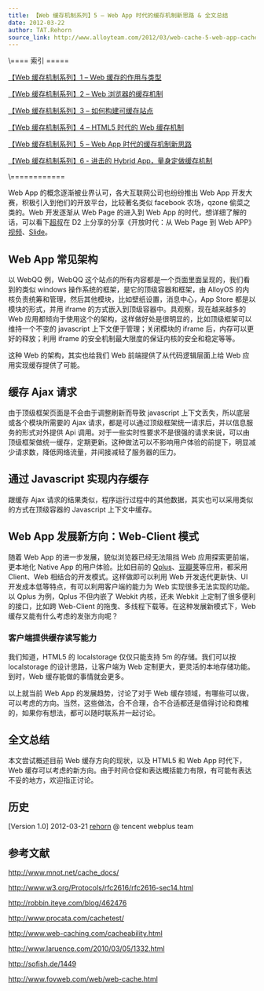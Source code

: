 ```yaml
---
title: 【Web 缓存机制系列】5 – Web App 时代的缓存机制新思路 & 全文总结
date: 2012-03-22
author: TAT.Rehorn
source_link: http://www.alloyteam.com/2012/03/web-cache-5-web-app-cache/
---
```


\\==== 索引 =====

[【Web 缓存机制系列】1 – Web 缓存的作用与类型](http://alloyteam.com/2012/03/web-cache-1-web-cache-overview/)

[【Web 缓存机制系列】2 – Web 浏览器的缓存机制](http://alloyteam.com/2012/03/web-cache-2-browser-cache/) 

[【Web 缓存机制系列】3 – 如何构建可缓存站点](http://alloyteam.com/2012/03/web-cache-3-how-to-build-cacheable-website/)

[【Web 缓存机制系列】4 – HTML5 时代的 Web 缓存机制](http://alloyteam.com/2012/03/web-cache-4-html5-web-cache/)

[【Web 缓存机制系列】5 – Web App 时代的缓存机制新思路](http://alloyteam.com/2012/03/web-cache-5-web-app-cache/)

[【Web 缓存机制系列】6 - 进击的 Hybrid App，量身定做缓存机制](http://www.alloyteam.com/2013/12/web-cache-6-hybrid-app-tailored-cache/)

\\============

Web App 的概念逐渐被业界认可，各大互联网公司也纷纷推出 Web App 开发大赛，积极引入到他们的开放平台，比较著名类似 facebook 农场，qzone 偷菜之类的。Web 开发逐渐从 Web Page 的进入到 Web App 的时代，想详细了解的话，可以看下[超叔](http://blog.lifeclaw.com/)在 D2 上分享的分享《开放时代：从 Web Page 到 Web APP》[视频](http://v.youku.com/v_show/id_XMjg2NTA2Mjg4.html)、[Slide](http://www.slideshare.net/taobaoued/web-pageweb-app)。

## Web App 常见架构

以 WebQQ 例，WebQQ 这个站点的所有内容都是一个页面里面呈现的，我们看到的类似 windows 操作系统的框架，是它的顶级容器和框架，由 AlloyOS 的内核负责统筹和管理，然后其他模块，比如壁纸设置，消息中心，App Store 都是以模块的形式，并用 iframe 的方式嵌入到顶级容器中。具观察，现在越来越多的 Web 应用都倾向于使用这个的架构，这样做好处是很明显的，比如顶级框架可以维持一个不变的 javascript 上下文便于管理；关闭模块的 iframe 后，内存可以更好的释放；利用 iframe 的安全机制最大限度的保证内核的安全和稳定等等。

这种 Web 的架构，其实也给我们 Web 前端提供了从代码逻辑层面上给 Web 应用实现缓存提供了可能。

## 缓存 Ajax 请求

由于顶级框架页面是不会由于调整刷新而导致 javascript 上下文丢失，所以底层或各个模块所需要的 Ajax 请求，都是可以通过顶级框架统一请求后，并以信息服务的形式对外提供 Api 调用。对于一些实时性要求不是很强的请求来说，可以由顶级框架做统一缓存，定期更新。这种做法可以不影响用户体验的前提下，明显减少请求数，降低网络流量，并间接减轻了服务器的压力。

## 通过 Javascript 实现内存缓存

跟缓存 Ajax 请求的结果类似，程序运行过程中的其他数据，其实也可以采用类似的方式在顶级容器的 Javascript 上下文中缓存。

## Web App 发展新方向：Web-Client 模式

随着 Web App 的进一步发展，貌似浏览器已经无法阻挡 Web 应用探索更前端，更本地化 Native App 的用户体验。比如目前的 [Qplus](http://www.qplus.com/)、[豆瓣荚](http://www.liqucn.com/l/37087.shtml)等应用，都采用 Client、Web 相结合的开发模式。这样做即可以利用 Web 开发迭代更新快、UI 开发成本低等特点，有可以利用客户端的能力为 Web 实现很多无法实现的功能。以 Qplus 为例，Qplus 不但内嵌了 Webkit 内核，还未 Webkit 上定制了很多便利的接口，比如跨 Web-Client 的拖曳、多线程下载等。在这种发展新模式下，Web 缓存又能有什么考虑的发张方向呢？

### 客户端提供缓存读写能力

我们知道，HTML5 的 localstorage 仅仅只能支持 5m 的存储。我们可以按 localstorage 的设计思路，让客户端为 Web 定制更大，更灵活的本地存储功能。到时，Web 缓存能做的事情就会更多。

以上就当前 Web App 的发展趋势，讨论了对于 Web 缓存领域，有哪些可以做，可以考虑的方向。当然，这些做法，合不合理，合不合适都还是值得讨论和商榷的，如果你有想法，都可以随时联系并一起讨论。

## 全文总结

本文尝试概述目前 Web 缓存方向的现状，以及 HTML5 和 Web App 时代下，Web 缓存可以考虑的新方向。由于时间仓促和表达概括能力有限，有可能有表达不妥的地方，欢迎指正讨论。

## 历史

\[Version 1.0] 2012-03-21 [rehorn](http://weibo.com/u/1721747240) @ tencent webplus team

## 参考文献

<http://www.mnot.net/cache_docs/> 

<http://www.w3.org/Protocols/rfc2616/rfc2616-sec14.html> 

<http://robbin.iteye.com/blog/462476>

<http://www.procata.com/cachetest/>

<http://www.web-caching.com/cacheability.html>

<http://www.laruence.com/2010/03/05/1332.html>

<http://sofish.de/1449>

<http://www.fovweb.com/web/web-cache.html>